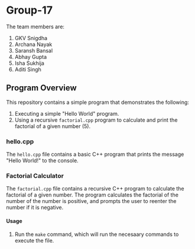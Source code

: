 # Group-17
The team members are:
1. GKV Snigdha
2. Archana Nayak
3. Saransh Bansal
4. Abhay Gupta
5. Isha Sukhija
6. Aditi Singh

## Program Overview

This repository contains a simple program that demonstrates the following:

1. Executing a simple "Hello World" program.
2. Using a recursive `factorial.cpp` program to calculate and print the factorial of a given number (5).

### hello.cpp

The `hello.cpp` file contains a basic C++ program that prints the message "Hello World!" to the console.

### Factorial Calculator

The `factorial.cpp` file contains a recursive C++ program to calculate the factorial of a given number. The program calculates the factorial of the number of the number is positive, and prompts the user to reenter the number if it is negative.

#### Usage

1. Run the `make` command, which will run the necesaary commands to execute the file.

